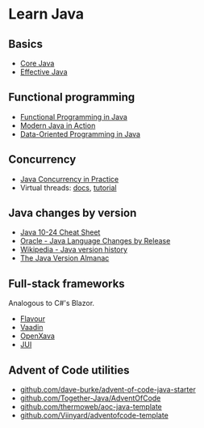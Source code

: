# Learn Java

## Basics

- [Core Java](https://horstmann.com/corejava/)
- [Effective Java](https://www.oreilly.com/library/view/effective-java-3rd/9780134686097/)

## Functional programming

- [Functional Programming in Java](https://pragprog.com/titles/vsjava2e/functional-programming-in-java-second-edition/)
- [Modern Java in Action](https://www.manning.com/books/modern-java-in-action)
- [Data-Oriented Programming in Java](https://www.manning.com/books/data-oriented-programming-in-java)

## Concurrency

- [Java Concurrency in Practice](https://jcip.net/)
- Virtual threads: [docs](https://docs.oracle.com/en/java/javase/21/core/virtual-threads.html), [tutorial](https://rockthejvm.com/articles/the-ultimate-guide-to-java-virtual-threads)

## Java changes by version

- [Java 10-24 Cheat Sheet](https://www.happycoders.eu/wp-content/uploads/2025/03/java-versions-cheat-sheet-happycoders.eu-v24.0.pdf)
- [Oracle - Java Language Changes by Release](https://docs.oracle.com/en/java/javase/24/language/java-language-changes-release.html#GUID-6459681C-6881-45D8-B0DB-395D1BD6DB9B)
- [Wikipedia - Java version history](https://en.wikipedia.org/wiki/Java_version_history)
- [The Java Version Almanac](https://javaalmanac.io/)

## Full-stack frameworks

Analogous to C#'s Blazor.

- [Flavour](https://frequal.com/Flavour/book.html
)
- [Vaadin](https://github.com/vaadin)
- [OpenXava](https://github.com/openxava/openxava)
- [JUI](https://github.com/mwzero/jui)

## Advent of Code utilities

- [github.com/dave-burke/advent-of-code-java-starter](https://github.com/dave-burke/advent-of-code-java-starter)
- [github.com/Together-Java/AdventOfCode](https://github.com/Together-Java/AdventOfCode)
- [github.com/thermoweb/aoc-java-template](https://github.com/thermoweb/aoc-java-template)
- [github.com/Viinyard/adventofcode-template](https://github.com/Viinyard/adventofcode-template)
